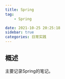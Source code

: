 ```yaml
---
title: Spring
tag:
    - Spring

date: 2021-10-25 20:25:18
sidebar: true
categories: 日常实践
---
```


## 概述

主要记录Spring的笔记。